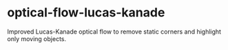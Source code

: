# optical-flow-lucas-kanade
 Improved Lucas-Kanade optical flow to remove static corners and highlight only moving objects.
